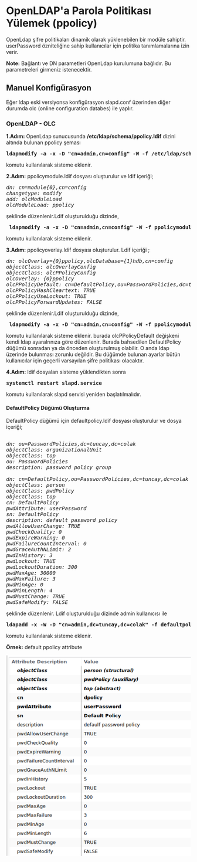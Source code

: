 # OpenLDAP'a Parola Politikası Yülemek (ppolicy)
OpenLdap şifre politikaları dinamik olarak yüklenebilen bir modüle sahiptir. userPassword özniteliğine sahip kullanıcılar için politika tanımlamalarına izin verir. 

**Note:**  Bağlantı ve DN parametleri OpenLdap kurulumuna bağlıdır. Bu parametreleri girmeniz istenecektir.

## Manuel Konfigürasyon

Eğer ldap eski versiyonsa konfigürasyon slapd.conf üzerinden diğer durumda olc (online configuration databes) ile yaplır.
### OpenLDAP - OLC
**1.Adım:**  OpenLdap sunucusunda **/etc/ldap/schema/ppolicy.ldif** dizini altında bulunan ppolicy şeması 
<pre><b>ldapmodify -a -x -D "cn=admin,cn=config" -W -f /etc/ldap/schema/ppolicy.ldif</b></pre>

komutu kullanılarak sisteme eklenir.

**2.Adım:** ppolicymodule.ldif dosyası oluşturulur ve ldif içeriği;
<pre><i>dn: cn=module{0},cn=config
changetype: modify
add: olcModuleLoad
olcModuleLoad: ppolicy 
</i></pre>

şeklinde düzenlenir.Ldif oluşturulduğu dizinde,
<pre> <b>ldapmodify -a -x -D "cn=admin,cn=config" -W -f ppolicymodule.ldif</b></pre>

komutu kullanılarak sisteme eklenir.

**3.Adım:** ppolicyoverlay.ldif dosyası oluşturulur. Ldif içeriği ;

<pre><i>dn: olcOverlay={0}ppolicy,olcDatabase={1}hdb,cn=config
objectClass: olcOverlayConfig
objectClass: olcPPolicyConfig
olcOverlay: {0}ppolicy
olcPPolicyDefault: cn=DefaultPolicy,ou=PasswordPolicies,dc=tuncay,dc=colak
olcPPolicyHashCleartext: TRUE
olcPPolicyUseLockout: TRUE
olcPPolicyForwardUpdates: FALSE
</i></pre>

şeklinde düzenlenir.Ldif oluşturulduğu dizinde,
<pre> <b>ldapmodify -a -x -D "cn=admin,cn=config" -W -f ppolicymodule.ldif </b></pre>

komutu kullanılarak sisteme eklenir.
burada olcPPolicyDefault değişkeni kendi ldap ayaralrınıza göre düzenlenir. Burada bahsedilen DefaultPolicy düğümü sonradan ya da önceden oluşturulmuş olabilir. O anda ldap üzerinde bulunması zorunlu değildir. Bu düğümde bulunan ayarlar bütün kullanıcılar için geçerli varsayılan şifre politikası olacaktır.

**4.Adım:** ldif dosyaları sisteme yüklendikten sonra 
<pre><b>systemctl restart slapd.service</b></pre>

komutu kullanılarak slapd servisi yeniden başlatılmalıdır.

#### DefaultPolicy Düğümü Oluşturma

DefaultPolicy düğümü için defaultpolicy.ldif dosyası oluşturulur ve dosya içeriği;
<pre><i>
dn: ou=PasswordPolicies,dc=tuncay,dc=colak
objectClass: organizationalUnit
objectClass: top
ou: PasswordPolicies
description: password policy group

dn: cn=DefaultPolicy,ou=PasswordPolicies,dc=tuncay,dc=colak
objectClass: person
objectClass: pwdPolicy
objectClass: top
cn: DefaultPolicy
pwdAttribute: userPassword
sn: DefaultPolicy
description: default password policy
pwdAllowUserChange: TRUE
pwdCheckQuality: 0
pwdExpireWarning: 0
pwdFailureCountInterval: 0
pwdGraceAuthNLimit: 2
pwdInHistory: 3
pwdLockout: TRUE
pwdLockoutDuration: 300
pwdMaxAge: 30000
pwdMaxFailure: 3
pwdMinAge: 0
pwdMinLength: 4
pwdMustChange: TRUE
pwdSafeModify: FALSE
</i></pre>

şeklinde düzenlenir. Ldif oluşturulduğu dizinde admin kullanıcısı ile

<pre><b>ldapadd -x -W -D "cn=admin,dc=tuncay,dc=colak" -f defaultpolicy.ldif</b></pre>

komutu kullanılarak sisteme eklenir.

**Örnek:** default ppolicy attribute


![ppolicy.png](./images/ppolicy.png)




